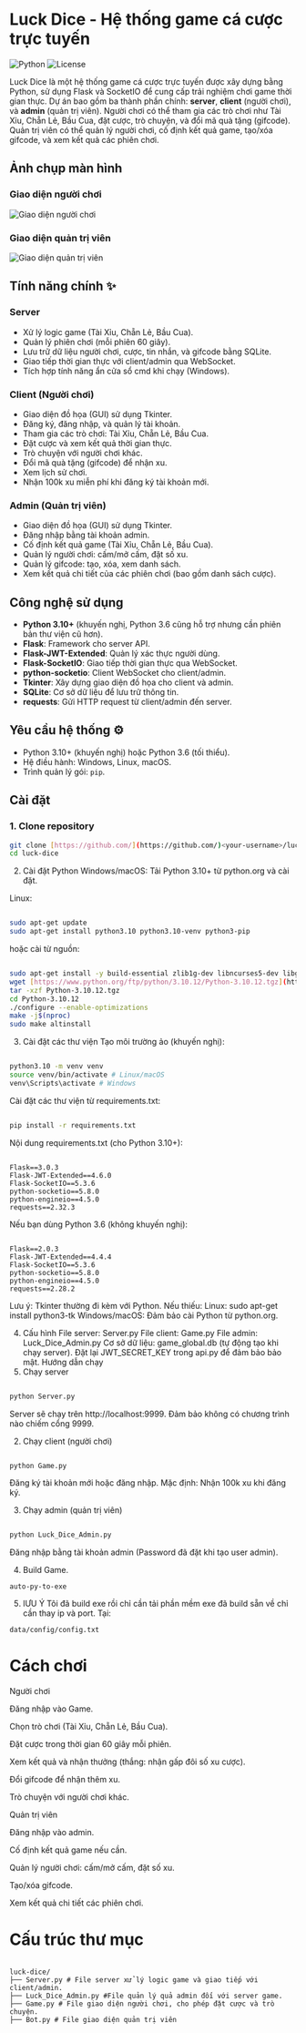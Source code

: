 # Luck Dice - Hệ thống game cá cược trực tuyến 

![Python](https://img.shields.io/badge/Python-3.10+-blue.svg) 
![License](https://img.shields.io/badge/License-MIT-green.svg) 

Luck Dice là một hệ thống game cá cược trực tuyến được xây dựng bằng Python, sử dụng Flask và SocketIO để cung cấp trải nghiệm chơi game thời gian thực. Dự án bao gồm ba thành phần chính: **server**, **client** (người chơi), và **admin** (quản trị viên). Người chơi có thể tham gia các trò chơi như Tài Xỉu, Chẵn Lẻ, Bầu Cua, đặt cược, trò chuyện, và đổi mã quà tặng (gifcode). Quản trị viên có thể quản lý người chơi, cố định kết quả game, tạo/xóa gifcode, và xem kết quả các phiên chơi. 

## Ảnh chụp màn hình 

### Giao diện người chơi 

![Giao diện người chơi](https://img.upanh.tv/2025/03/24/Screenshot-303.png) 

### Giao diện quản trị viên ️

![Giao diện quản trị viên](https://img.upanh.tv/2025/03/24/Screenshot-301.png) 

## Tính năng chính ✨

### Server ️

- Xử lý logic game (Tài Xỉu, Chẵn Lẻ, Bầu Cua). 
- Quản lý phiên chơi (mỗi phiên 60 giây). 
- Lưu trữ dữ liệu người chơi, cược, tin nhắn, và gifcode bằng SQLite. 
- Giao tiếp thời gian thực với client/admin qua WebSocket. 
- Tích hợp tính năng ẩn cửa sổ cmd khi chạy (Windows). 

### Client (Người chơi) 

- Giao diện đồ họa (GUI) sử dụng Tkinter. 
- Đăng ký, đăng nhập, và quản lý tài khoản. 
- Tham gia các trò chơi: Tài Xỉu, Chẵn Lẻ, Bầu Cua. 
- Đặt cược và xem kết quả thời gian thực. 
- Trò chuyện với người chơi khác. 
- Đổi mã quà tặng (gifcode) để nhận xu. 
- Xem lịch sử chơi. 
- Nhận 100k xu miễn phí khi đăng ký tài khoản mới. 

### Admin (Quản trị viên) ️

- Giao diện đồ họa (GUI) sử dụng Tkinter. 
- Đăng nhập bằng tài khoản admin. 
- Cố định kết quả game (Tài Xỉu, Chẵn Lẻ, Bầu Cua). 
- Quản lý người chơi: cấm/mở cấm, đặt số xu. 
- Quản lý gifcode: tạo, xóa, xem danh sách. 
- Xem kết quả chi tiết của các phiên chơi (bao gồm danh sách cược). 

## Công nghệ sử dụng ️

- **Python 3.10+** (khuyến nghị, Python 3.6 cũng hỗ trợ nhưng cần phiên bản thư viện cũ hơn). 
- **Flask**: Framework cho server API. 
- **Flask-JWT-Extended**: Quản lý xác thực người dùng. 
- **Flask-SocketIO**: Giao tiếp thời gian thực qua WebSocket. 
- **python-socketio**: Client WebSocket cho client/admin. 
- **Tkinter**: Xây dựng giao diện đồ họa cho client và admin. 
- **SQLite**: Cơ sở dữ liệu để lưu trữ thông tin. 
- **requests**: Gửi HTTP request từ client/admin đến server. 

## Yêu cầu hệ thống ⚙️

- Python 3.10+ (khuyến nghị) hoặc Python 3.6 (tối thiểu). 
- Hệ điều hành: Windows, Linux, macOS. 
- Trình quản lý gói: `pip`. 

## Cài đặt ️

### 1. Clone repository 

```bash
git clone [https://github.com/](https://github.com/)<your-username>/luck-dice.git 
cd luck-dice
```
2. Cài đặt Python
Windows/macOS: Tải Python 3.10+ từ python.org và cài đặt.

Linux:

```Bash

sudo apt-get update 
sudo apt-get install python3.10 python3.10-venv python3-pip
```
hoặc cài từ nguồn:

```Bash

sudo apt-get install -y build-essential zlib1g-dev libncurses5-dev libgdbm-dev libnss3-dev libssl-dev libreadline-dev libffi-dev curl libbz2-dev 
wget [https://www.python.org/ftp/python/3.10.12/Python-3.10.12.tgz](https://www.python.org/ftp/python/3.10.12/Python-3.10.12.tgz) 
tar -xzf Python-3.10.12.tgz 
cd Python-3.10.12 
./configure --enable-optimizations 
make -j$(nproc) 
sudo make altinstall
```
3. Cài đặt các thư viện
Tạo môi trường ảo (khuyến nghị):

```Bash

python3.10 -m venv venv 
source venv/bin/activate # Linux/macOS 
venv\Scripts\activate # Windows
```
Cài đặt các thư viện từ requirements.txt:

```Bash

pip install -r requirements.txt
```
Nội dung requirements.txt (cho Python 3.10+):

```Plaintext

Flask==3.0.3 
Flask-JWT-Extended==4.6.0 
Flask-SocketIO==5.3.6 
python-socketio==5.8.0 
python-engineio==4.5.0 
requests==2.32.3
```
Nếu bạn dùng Python 3.6 (không khuyến nghị):

```Plaintext

Flask==2.0.3 
Flask-JWT-Extended==4.4.4 
Flask-SocketIO==5.3.6 
python-socketio==5.8.0 
python-engineio==4.5.0 
requests==2.28.2
```
Lưu ý: Tkinter thường đi kèm với Python. Nếu thiếu: Linux: sudo apt-get install python3-tk Windows/macOS: Đảm bảo cài Python từ python.org.

4. Cấu hình
File server: Server.py
File client: Game.py
File admin: Luck_Dice_Admin.py
Cơ sở dữ liệu: game_global.db (tự động tạo khi chạy server).
Đặt lại JWT_SECRET_KEY trong api.py để đảm bảo bảo mật.
Hướng dẫn chạy ️
1. Chạy server
```Bash

python Server.py
```
Server sẽ chạy trên http://localhost:9999. Đảm bảo không có chương trình nào chiếm cổng 9999.

2. Chạy client (người chơi)
```Bash

python Game.py
```
Đăng ký tài khoản mới hoặc đăng nhập. Mặc định: Nhận 100k xu khi đăng ký.

3. Chạy admin (quản trị viên)
```Bash

python Luck_Dice_Admin.py
```
Đăng nhập bằng tài khoản admin (Password đã đặt khi tạo user admin).

4. Build Game.
```
auto-py-to-exe
```
5. lƯU Ý
   Tôi đã build exe rồi chỉ cần tải phần mềm exe đã build sẵn về chỉ cần thay ip và port.
   Tại:
 ```text
 data/config/config.txt
 ```

# Cách chơi ️

Người chơi

Đăng nhập vào Game.

Chọn trò chơi (Tài Xỉu, Chẵn Lẻ, Bầu Cua).

Đặt cược trong thời gian 60 giây mỗi phiên.

Xem kết quả và nhận thưởng (thắng: nhận gấp đôi số xu cược).

Đổi gifcode để nhận thêm xu.

Trò chuyện với người chơi khác.

Quản trị viên ️

Đăng nhập vào admin.

Cố định kết quả game nếu cần.

Quản lý người chơi: cấm/mở cấm, đặt số xu.

Tạo/xóa gifcode.

Xem kết quả chi tiết các phiên chơi.

# Cấu trúc thư mục

```Plaintext

luck-dice/ 
├── Server.py # File server xử lý logic game và giao tiếp với client/admin.
├── Luck_Dice_Admin.py #File quản lý quả admin đối với server game.
├── Game.py # File giao diện người chơi, cho phép đặt cược và trò chuyện. 
├── Bot.py # File giao diện quản trị viên
```
